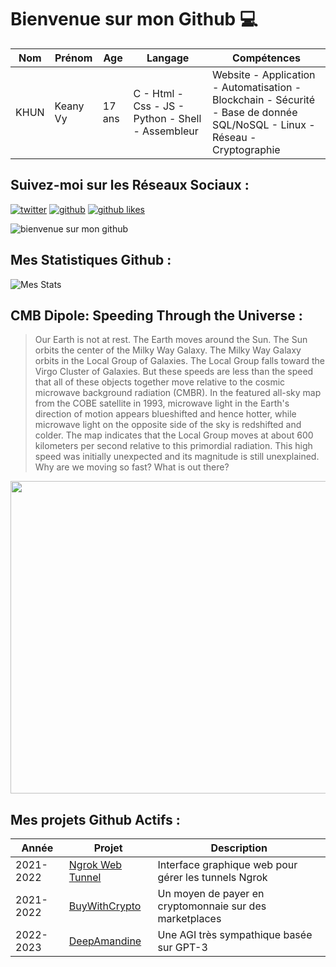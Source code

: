 # Bienvenue sur mon Github 💻
| Nom | Prénom | Age | Langage | Compétences |
|---  |---     |---  |---      |---
| KHUN | Keany Vy | 17 ans | C - Html - Css - JS - Python - Shell - Assembleur | Website - Application - Automatisation - Blockchain - Sécurité - Base de donnée SQL/NoSQL - Linux - Réseau - Cryptographie |

## Suivez-moi sur les Réseaux Sociaux :
[![twitter](https://img.shields.io/twitter/follow/thisiskeanyvy?style=social)](https://twitter.com/thisiskeanyvy)
[![github](https://img.shields.io/github/followers/thisiskeanyvy?style=social)](https://github.com/thisiskeanyvy?tab=followers)
[![github likes](https://img.shields.io/github/stars/thisiskeanyvy?style=social)](https://github.com/thisiskeanyvy)

![bienvenue sur mon github](https://thisiskeanyvy-hosting.pages.dev/banner.gif)

## Mes Statistiques Github :
![Mes Stats](https://github-readme-stats.vercel.app/api?username=thisiskeanyvy&show_icons=true&theme=radical)

## CMB Dipole: Speeding Through the Universe :

> Our Earth is not at rest.  The Earth moves around the Sun.  The Sun orbits the center of the Milky Way Galaxy.  The Milky Way Galaxy orbits in the Local Group of Galaxies.  The Local Group falls toward the Virgo Cluster of Galaxies.  But these speeds are less than the speed that all of these objects together move relative to the cosmic microwave background radiation (CMBR).  In the featured all-sky map from the COBE satellite in 1993, microwave light in the Earth's direction of motion appears blueshifted and hence hotter, while microwave light on the opposite side of the sky is redshifted and colder.  The map indicates that the Local Group moves at about 600 kilometers per second relative to this primordial radiation.  This high speed was initially unexpected and its magnitude is still unexplained.  Why are we moving so fast?  What is out there?

<img src='https://apod.nasa.gov/apod/image/2204/CmbDipole_cobe_960.jpg' width="800" height="500"/>

## Mes projets Github Actifs :
| Année | Projet | Description |
|---   |---     |---          |
| 2021-2022 | [Ngrok Web Tunnel](https://github.com/thisiskeanyvy/ngrok-web-manager) | Interface graphique web pour gérer les tunnels Ngrok |
| 2021-2022 | [BuyWithCrypto](https://github.com/BuyWithCrypto) | Un moyen de payer en cryptomonnaie sur des marketplaces |
| 2022-2023 | [DeepAmandine](https://github.com/BuyWithCrypto/deep-amandine) | Une AGI très sympathique basée sur GPT-3 |
